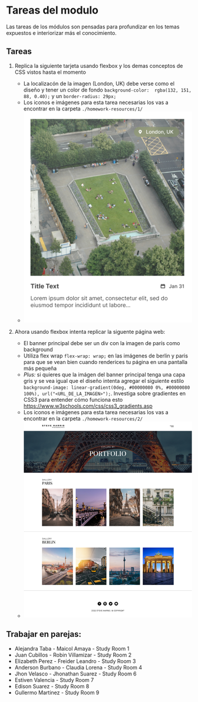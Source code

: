 # Tareas del modulo

Las tareas de los módulos son pensadas para profundizar en los temas expuestos e interiorizar más el conocimiento.

## Tareas

1. Replica la siguiente tarjeta usando flexbox y los demas conceptos de CSS vistos hasta el momento
    
    - La localizacón de la imagen (London, UK) debe verse como el diseño y tener un color de fondo `background-color:  rgba(132, 151, 88, 0.40);` y un `border-radius: 29px;`
    - Los iconos e imágenes para esta tarea necesarias los vas a encontrar en la carpeta `./homework-resources/1/`
    - ![tarea1](./../resources/homework_card.png)

2. Ahora usando flexbox intenta replicar la siguente página web:
    - El banner principal debe ser un div con la imagen de parís como background
    - Utiliza flex wrap `flex-wrap: wrap;` en las imágenes de berlin y paris para que se vean bien cuando renderices tu página en una pantalla más pequeña
    - *Plus:* si quieres que la imágen del banner principal tenga una capa gris y se vea igual que el diseño intenta agregar el siguiente estilo `background-image: linear-gradient(0deg, #00000080 0%, #00000080 100%), url("<URL_DE_LA_IMAGEN>");`. Investiga sobre gradientes en CSS3 para entender cómo funciona esto https://www.w3schools.com/css/css3_gradients.asp
    - Los iconos e imágenes para esta tarea necesarias los vas a encontrar en la carpeta `./homework-resources/2/`
    - ![tarea1](./../resources/flex-homework.png)

## Trabajar en parejas:

- Alejandra Taba - Maicol Amaya - Study Room 1
- Juan Cubillos -  Robin Villamizar - Study Room 2
- Elizabeth Perez - Freider Leandro - Study Room 3
- Anderson Burbano - Claudia Lorena  - Study Room 4
- Jhon Velasco - Jhonathan Suarez - Study Room 6
- Estiven Valencia - Study Room 7
- Edison Suarez - Study Room 8
- Gullermo Martinez - Study Room 9